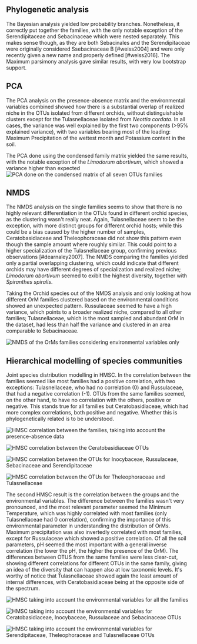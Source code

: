 ## Phylogenetic analysis

The Bayesian analysis yielded low probability branches. Nonetheless, it correctly put together the families, with the only notable exception of the Serendipitaceae and Sebacinaceae which were nested separately. This makes sense though, as they are both Sebacinales and the Serendipitaceae were originally considered Ssebacinaceae B [#weiss2004] and were only recently given a new name and properly defined [#weiss2016].
The Maximum parsimony analysis gave similar results, with very low bootstrap support.



## PCA

The PCA analysis on the presence-absence matrix and the environmental variables combined showed how there is a substantial overlap of realized niche in the OTUs isolated from different orchids, without distinguishable clusters except for the Tulasnellaceae isolated from *Neottia cordata*.
In all cases, the variance was well explained by the first two components (>95% explained variance), with two variables bearing most of the loading: Maximum Precipitation of the wettest month and Potassium content in the soil.

The PCA done using the condensed family matrix yielded the same results, with the notable exception of the *Limodorum abortivum*, which showed a variance higher than expected ![PCA done on the condensed matrix of all seven OTUs families](images/lumpPCA.png)

## NMDS
The NMDS analysis on the single families seems to show that there is no highly relevant differentiation in the OTUs found in different orchid species, as the clustering wasn't really neat.
Again, Tulasnellaceae seem to be the exception, with more distinct groups for different orchid hosts; while this could be a bias caused by the higher number of samples, Ceratobasidiaceae and Theleophoraceae did not show this pattern even though the sample amount where roughly similar. This could point to a higher specialization of the Tulasnellaceae group, confirming previous observations [#dearnaley2007].
The NMDS comparing the families yielded only a partial overlapping clustering, which could indicate that different orchids may have different degrees of specialization and realized niche; *Limodorum abortivum* seemed to exibit the highest diversity, together with *Spiranthes spiralis*. 

Taking the Orchid species out of the NMDS analysis and only looking at how different OrM families clustered based on the environmental conditions showed an unexpected pattern. Russulaceae seemed to have a high variance, which points to a broader realized niche, compared to all other families; Tulasnellaceae, which is the most sampled and abundant OrM in the dataset, had less than half the variance and clustered in an area comparable to Sebacinaceae. 

![NMDS of the OrMs families considering environmental variables only](images/nmdsEnvMatrix.png)


## Hierarchical modelling of species communities

Joint species distribution modelling in HMSC. In the correlation between the families seemed like most families had a positive correlation, with two exceptions: Tulasnellaceae, who had no correlation (0) and Russulaceae, that had a negative correlation (-1). OTUs from the same families seemed, on the other hand, to have no correlation with the others, positive or negative. This stands true for all families but Ceratobasidiaceae, which had more complex correlations, both positive and negative. Whether this is phylogenetically related is to be understood. 

![HMSC correlation between the families, taking into account the presence-absence data](images/envCorrLump.png)

![HMSC correlation between the Ceratobasidiaceae OTUs](images/corrCer.png)

![HMSC correlation between the OTUs for Inocybaceae, Russulaceae, Sebacinaceae and Serendipitaceae](images/hmscfam01.png)

![HMSC correlation between the OTUs for Theleophoraceae and Tulasnellaceae](images/hmscfam02.png)

The second HMSC result is the correlation between the groups and the environmental variables.
The difference between the families wasn't very pronounced, and the most relevant parameter seemed the Minimum Temperature, which was highly correlated with most  families (only Tulasnellaceae had 0 correlation), confirming the importance of this environmental parameter in understanding the distribution of OrMs. Maximum precipitation was also invertedly correlated with most families, except for Russulaceae which showed a positive correlation. Of all the soil parameters, pH seemed the most important with a general inverse correlation (the lower the pH, the higher the presence of the OrM). 
The differences between OTUS from the same families were less clear-cut, showing different correlations for different OTUs in the same family, giving an idea of the diversity that can happen also at low taxonomic levels.
It's worthy of notice that Tulasnellaceae showed again the least amount of internal differences, with Ceratobasidiaceae being at the opposite side of the spectrum.


![HMSC taking into account the environmental variables for all the families](images/envCorrLump.png)

![HMSC taking into account the environmental variables for Ceratobasidiaceae, Inocybaceae, Russulaceae and Sebacinaceae OTUs](images/hmsc01.png)

![HMSC taking into account the environmental variables for Serendipitaceae, Theleophoraceae and Tulasnellaceae OTUs](images/hmsc02.png)





